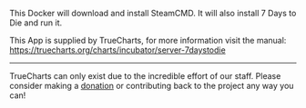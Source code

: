 This Docker will download and install SteamCMD. It will also install 7 Days to Die and run it.


This App is supplied by TrueCharts, for more information visit the manual: https://truecharts.org/charts/incubator/server-7daystodie

---

TrueCharts can only exist due to the incredible effort of our staff.
Please consider making a [donation](https://truecharts.org/docs/about/sponsor) or contributing back to the project any way you can!

